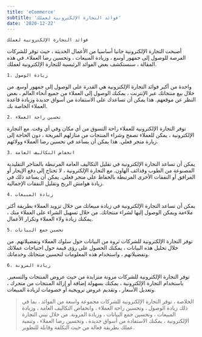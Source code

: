 ```yaml
---
title: 'eCommerce'
subtitle: 'فوائد التجارة الإلكترونية لعملك'
date: '2020-12-22'
---
```


```
فوائد التجارة الإلكترونية لعملك
```

أصبحت التجارة الإلكترونية جانبا أساسيا من الأعمال الحديثة ، حيث توفر للشركات الفرصة للوصول إلى جمهور أوسع ، وزيادة المبيعات ، وتحسين رضا العملاء. في هذه المقالة ، سنستكشف بعض الفوائد الرئيسية للتجارة الإلكترونية لعملك.

```
1. زيادة الوصول
```

واحدة من أكبر فوائد التجارة الإلكترونية هي القدرة على الوصول إلى جمهور أوسع. من خلال بيع منتجاتك عبر الإنترنت ، يمكنك الوصول إلى العملاء من جميع أنحاء العالم ، بغض النظر عن موقعهم. هذا يمكن أن تساعدك على الاستفادة من أسواق جديدة وزيادة قاعدة العملاء الخاصة بك.

```
2. تحسين راحة العملاء
```

توفر التجارة الإلكترونية للعملاء راحة التسوق من أي مكان وفي أي وقت. مع التجارة الإلكترونية ، يمكن للعملاء تصفح وشراء المنتجات من منازلهم المريحة ، دون الحاجة إلى زيارة متجر فعلي. هذا يمكن أن يساعد في تحسين رضا العملاء وولائهم.

```
3. انخفاض التكاليف العامة
```

يمكن أن تساعد التجارة الإلكترونية في تقليل التكاليف العامة المرتبطة بالمتاجر التقليدية المصنوعة من الطوب وقذائف الهاون. مع التجارة الإلكترونية ، لا تحتاج إلى دفع الإيجار أو المرافق أو النفقات الأخرى المرتبطة بالحفاظ على متجر فعلي. يمكن أن يساعد ذلك في زيادة هوامش الربح وتقليل النفقات الإجمالية.

```
4. زيادة المبيعات
```

يمكن أن تساعد التجارة الإلكترونية في زيادة مبيعاتك من خلال تزويد العملاء بطريقة أكثر ملاءمة ويمكن الوصول إليها لشراء منتجاتك. من خلال تسهيل الشراء على العملاء منك ، يمكنك زيادة ولاء العملاء وتكرار الأعمال.

```
5. تحسين جمع البيانات
```

توفر التجارة الإلكترونية للشركات ثروة من البيانات حول سلوك العملاء وتفضيلاتهم. من خلال تحليل هذه البيانات ، يمكنك الحصول على رؤى قيمة حول احتياجات عملائك وتفضيلاتهم ، واستخدام هذه المعلومات لتحسين منتجاتك وخدماتك.

```
6. زيادة المرونة
```

توفر التجارة الإلكترونية للشركات مرونة متزايدة من حيث عروض المنتجات والتسعير. باستخدام التجارة الإلكترونية ، يمكنك بسهولة إضافة أو إزالة المنتجات من متجرك ، وتعديل الأسعار ، وتقديم عروض ترويجية أو خصومات لزيادة المبيعات.

> الخلاصة ، توفر التجارة الإلكترونية للشركات مجموعة واسعة من الفوائد ، بما في ذلك زيادة الوصول ، وتحسين راحة العملاء ، وانخفاض التكاليف العامة ، وزيادة المبيعات ، وتحسين جمع البيانات ، وزيادة المرونة. من خلال تبني التجارة الإلكترونية ، يمكنك الاستفادة من أسواق جديدة ، وتحسين رضا العملاء ، وتنمية عملك بطريقة فعالة من حيث التكلفة وقابلة للتطوير.
